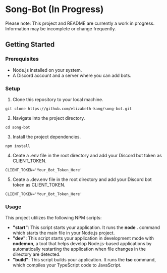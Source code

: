 # Song-Bot (In Progress)

Please note: This project and README are currently a work in progress. Information may be incomplete or change frequently.

## Getting Started

### Prerequisites
- Node.js installed on your system.
- A Discord account and a server where you can add bots.

### Setup
1. Clone this repository to your local machine.
```
git clone https://github.com/elizabeth-kang/song-bot.git
```
2. Navigate into the project directory.
```
cd song-bot
```
3. Install the project dependencies.
```
npm install
```
4. Ceate a .env file in the root directory and add your Discord bot token as CLIENT_TOKEN.
```
CLIENT_TOKEN='Your_Bot_Token_Here'
```
5. Ceate a .dev.env file in the root directory and add your Discord bot token as CLIENT_TOKEN.
```
CLIENT_TOKEN='Your_Bot_Token_Here'
```

### Usage
This project utilizes the following NPM scripts:

- **"start"**: This script starts your application. It runs the **node .** command which starts the main file in your Node.js project.
- **"dev"**: This script starts your application in development mode with **nodemon**, a tool that helps develop Node.js-based applications by automatically restarting the application when file changes in the directory are detected.
- **"build"**: This script builds your application. It runs the **tsc** command, which compiles your TypeScript code to JavaScript.
